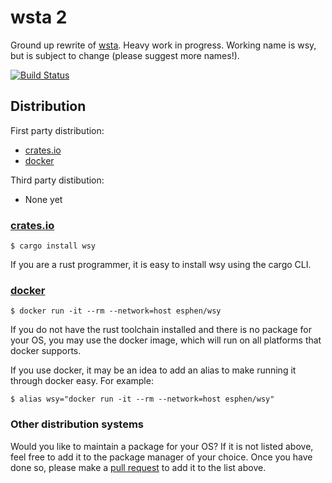 # wsta 2

Ground up rewrite of [wsta][wsta]. Heavy work in progress. Working name is wsy,
but is subject to change (please suggest more names!).

[![Build Status](https://travis-ci.org/esphen/wsta2.svg?branch=master)](https://travis-ci.org/esphen/wsta2)


## Distribution
First party distribution:
- [crates.io](#cratesio)
- [docker](#docker)

Third party distibution:
- None yet

### [crates.io][crates.io]

    $ cargo install wsy

If you are a rust programmer, it is easy to install wsy using the cargo CLI.

### [docker][docker]

    $ docker run -it --rm --network=host esphen/wsy

If you do not have the rust toolchain installed and there is no package for your
OS, you may use the docker image, which will run on all platforms that docker
supports.

If you use docker, it may be an idea to add an alias to make running it through
docker easy. For example:

    $ alias wsy="docker run -it --rm --network=host esphen/wsy"

### Other distribution systems

Would you like to maintain a package for your OS? If it is not listed above,
feel free to add it to the package manager of your choice. Once you have done
so, please make a [pull request][pull_request] to add it to the list above.

[wsta]: https://github.com/esphen/wsta/
[crates.io]: https://crates.io
[docker]: https://store.docker.com/images/esphen/wsy
[pull_request]: https://github.com/esphen/wsta2/issues/new?title=New%20package:%20%3CInsert%20OS%20or%20package%20here%3E&labels=packages
